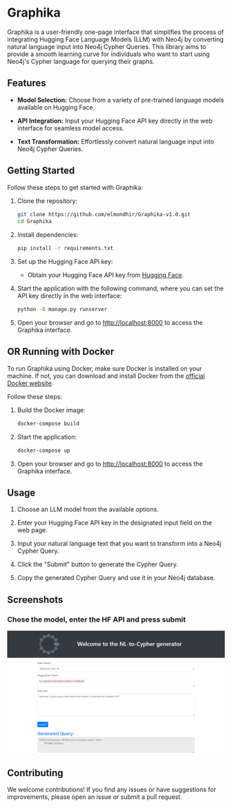 # Graphika

Graphika is a user-friendly one-page interface that simplifies the process of integrating Hugging Face Language Models (LLM) with Neo4j by converting natural language input into Neo4j Cypher Queries. This library aims to provide a smooth learning curve for individuals who want to start using Neo4j's Cypher language for querying their graphs.

## Features

- **Model Selection:** Choose from a variety of pre-trained language models available on Hugging Face.
  
- **API Integration:** Input your Hugging Face API key directly in the web interface for seamless model access.

- **Text Transformation:** Effortlessly convert natural language input into Neo4j Cypher Queries.

## Getting Started

Follow these steps to get started with Graphika:

1. Clone the repository:
    ```bash
    git clone https://github.com/elmondhir/Graphika-v1.0.git
    cd Graphika
    ```

2. Install dependencies:
    ```bash
    pip install -r requirements.txt
    ```

3. Set up the Hugging Face API key:
    - Obtain your Hugging Face API key from [Hugging Face](https://huggingface.co/).
     
4. Start the application with the following command, where you can set the API key directly in the web interface:
    ```bash
    python -B manage.py runserver
    ```

4. Open your browser and go to [http://localhost:8000](http://localhost:8000) to access the Graphika interface.

## OR Running with Docker

To run Graphika using Docker, make sure Docker is installed on your machine. If not, you can download and install Docker from the [official Docker website](https://www.docker.com/get-started).

Follow these steps:

1. Build the Docker image:
    ```bash
    docker-compose build
    ```

2. Start the application:
    ```bash
    docker-compose up
    ```

3. Open your browser and go to [http://localhost:8000](http://localhost:8000) to access the Graphika interface.

## Usage

1. Choose an LLM model from the available options.

2. Enter your Hugging Face API key in the designated input field on the web page.

3. Input your natural language text that you want to transform into a Neo4j Cypher Query.

4. Click the "Submit" button to generate the Cypher Query.

5. Copy the generated Cypher Query and use it in your Neo4j database.

## Screenshots

### Chose the model, enter the HF API and press submit
![Alt text](screenshot.png?raw=true "Title")

## Contributing

We welcome contributions! If you find any issues or have suggestions for improvements, please open an issue or submit a pull request.